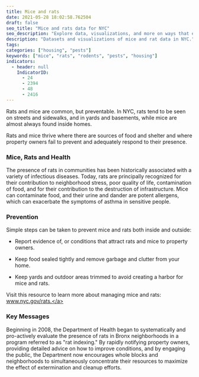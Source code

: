```yaml
---
title: Mice and rats
date: 2021-05-28 18:02:58.762504
draft: false
seo_title: "Mice and rats data for NYC"
seo_description: "Explore data, visualizations, and more on ways that environments shape health in New York City's neighborhoods."
description: "Datasets and visualizations of mice and rat data in NYC."
tags:
categories: ["housing", "pests"]
keywords: ["mice", "rats", "rodents", "pests", "housing"]
indicators:
  - header: null
    IndicatorID:
      - 24
      - 2394
      - 48
      - 2416
---
```


Rats and mice are common, but preventable. In NYC, rats tend to be seen on streets and sidewalks, and in yards and basements, while mice are almost always found inside homes.

Rats and mice thrive where there are sources of food and shelter and where property owners fail to prevent and adequately respond to their presence.

### Mice, Rats and Health

The presence of rats in communities has been historically associated with a variety of infectious diseases. Today, rats are principally recognized for their contribution to neighborhood stress, poor quality of life, contamination of food, and for their contribution to the destruction of infrastructure. Mice can contaminate food, and their urine and dander are potent allergens, which can exacerbate the symptoms of asthma in sensitive people.

### Prevention

Simple steps can be taken to prevent mice and rats both inside and outside:

- Report evidence of, or conditions that attract rats and mice to property owners.

- Keep food sealed tightly and remove garbage and clutter from your home.

- Keep yards and outdoor areas trimmed to avoid creating a harbor for mice and rats.

Visit this resource to learn more about managing mice and rats: <a href="www.nyc.gov/rats">www.nyc.gov/rats.</a>

### Key Messages

Beginning in 2008, the Department of Health began to systematically and pro-actively evaluate the presence of rats in Bronx neighborhoods in a program referred to as "rat indexing." By rapidly notifying property owners, providing detailed advice on how to improve conditions, and by engaging the public, the Department now encourages whole blocks and neighborhoods to simultaneously concentrate their resources to maximize the effect of extermination and cleanup efforts.
